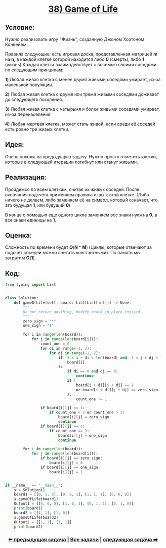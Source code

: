 <div align='center'>
<h1><a href='https://leetcode.com/problems/game-of-life/description/'><strong>38) Game of Life</strong></a></h1>
</div>

## **Условие:**

Нужно реализовать игру "Жизнь", созданную Джоном Хортоном Конвейем.

Правила следующие: есть игровая доска, представленная матрицей **m** на **n**, в каждой клетке которой находится либо **0** (смерть), либо **1** (жизнь) Каждая клетка взаимодействует с восемью своими соседями по следующим принципам:

**1**) Любая живая клетка с менее двумя живыми соседями умирает, из-за маленькой популяции.

**2**) Любая живая клетка с двумя или тремя живыми соседями доживает до следующего поколения.

**3**) Любая живая клетка с четырьмя и более живыми соседями умирает, из-за перенаселения

**4**) Любая мертвая клетка, может стать живой, если среди её соседей есть ровно три живых клетки.

## **Идея:**

Очень похожа на предыдущую задачу. Нужно просто отметить клетки, которые в следующей итерации погибнут или станут живыми.

## **Реализация:**

Пройдемся по всем клеткам, считая их живых соседей. После окончания подсчета применяем правила игры к этой клетке. (Либо ничего не делаем, либо заменяем её на символ, который означает, что это будущая **1**, или будущий **0**).

В конце с помощью еще одного цикла заменяем все знаки нуля на **0**, а все знаки единицы на **1**.



## **Оценка:**

Сложность по времени будет **O**(**N** * **M**) (Циклы, которые отвечают за подсчет соседей можно считать константными). По памяти мы затратим **O**(**1**).

## Код:
```python
from typing import List


class Solution:
    def gameOfLife(self, board: List[List[int]]) -> None:
        """
        Do not return anything, modify board in-place instead.
        """
        zero_sign = "*"
        one_sign = "$"

        for i in range(len(board)):
            for j in range(len(board[i])):
                count_one = 0
                for di in range(-1, 2):
                    for dj in range(-1, 2):
                        if -1 < i + di < len(board) and -1 < j + dj < len(
                            board[i]
                        ):
                            if di == 0 and dj == 0:
                                continue
                            if (
                                board[i + di][j + dj] == 1
                                or board[i + di][j + dj] == zero_sign
                            ):
                                count_one += 1

                if board[i][j] == 1:
                    if count_one < 2 or count_one > 3:
                        board[i][j] = zero_sign
                        continue
                if board[i][j] == 0:
                    if count_one == 3:
                        board[i][j] = one_sign
                        continue

        for i in range(len(board)):
            for j in range(len(board[i])):
                if board[i][j] == zero_sign:
                    board[i][j] = 0
                if board[i][j] == one_sign:
                    board[i][j] = 1


if __name__ == "__main__":
    s = Solution()
    board1 = [[0, 1, 0], [0, 0, 1], [1, 1, 1], [0, 0, 0]]
    s.gameOfLife(board1)
    Output1 = [[0, 0, 0], [1, 0, 1], [0, 1, 1], [0, 1, 0]]
    print(board1)
    board2 = [[1, 1], [1, 0]]
    s.gameOfLife(board2)
    Output2 = [[1, 1], [1, 1]]
    print(board2)

```

<div align='center'><h3><a href='https://github.com/TAskMAster339/PythonAlgorithms/tree/main/37.Set%20Matrix%20Zeroes'>⬅️ предыдущая задача</a>&nbsp;|&nbsp;<a href='https://github.com/TAskMAster339/PythonAlgorithms/tree/main/README.md'>Все задачи</a>&nbsp;|&nbsp;<a href='https://github.com/TAskMAster339/PythonAlgorithms/tree/main/39.Ransom%20Note'>следующая задача ➡️</a></h3></div>
